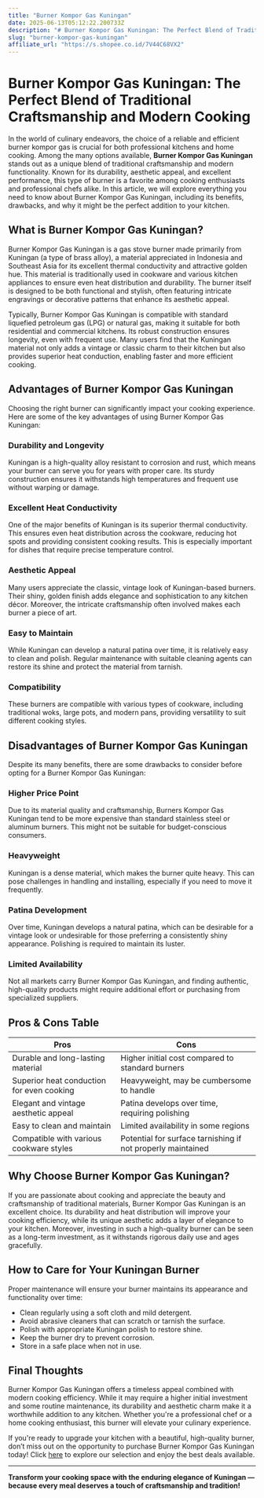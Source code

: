 ```yaml
---
title: "Burner Kompor Gas Kuningan"
date: 2025-06-13T05:12:22.200733Z
description: "# Burner Kompor Gas Kuningan: The Perfect Blend of Traditional Craftsmanship and Modern Cooking..."
slug: "burner-kompor-gas-kuningan"
affiliate_url: "https://s.shopee.co.id/7V44C68VX2"
---
```

# Burner Kompor Gas Kuningan: The Perfect Blend of Traditional Craftsmanship and Modern Cooking

In the world of culinary endeavors, the choice of a reliable and efficient burner kompor gas is crucial for both professional kitchens and home cooking. Among the many options available, **Burner Kompor Gas Kuningan** stands out as a unique blend of traditional craftsmanship and modern functionality. Known for its durability, aesthetic appeal, and excellent performance, this type of burner is a favorite among cooking enthusiasts and professional chefs alike. In this article, we will explore everything you need to know about Burner Kompor Gas Kuningan, including its benefits, drawbacks, and why it might be the perfect addition to your kitchen.

## What is Burner Kompor Gas Kuningan?

Burner Kompor Gas Kuningan is a gas stove burner made primarily from Kuningan (a type of brass alloy), a material appreciated in Indonesia and Southeast Asia for its excellent thermal conductivity and attractive golden hue. This material is traditionally used in cookware and various kitchen appliances to ensure even heat distribution and durability. The burner itself is designed to be both functional and stylish, often featuring intricate engravings or decorative patterns that enhance its aesthetic appeal.

Typically, Burner Kompor Gas Kuningan is compatible with standard liquefied petroleum gas (LPG) or natural gas, making it suitable for both residential and commercial kitchens. Its robust construction ensures longevity, even with frequent use. Many users find that the Kuningan material not only adds a vintage or classic charm to their kitchen but also provides superior heat conduction, enabling faster and more efficient cooking.

## Advantages of Burner Kompor Gas Kuningan

Choosing the right burner can significantly impact your cooking experience. Here are some of the key advantages of using Burner Kompor Gas Kuningan:

### Durability and Longevity

Kuningan is a high-quality alloy resistant to corrosion and rust, which means your burner can serve you for years with proper care. Its sturdy construction ensures it withstands high temperatures and frequent use without warping or damage.

### Excellent Heat Conductivity

One of the major benefits of Kuningan is its superior thermal conductivity. This ensures even heat distribution across the cookware, reducing hot spots and providing consistent cooking results. This is especially important for dishes that require precise temperature control.

### Aesthetic Appeal

Many users appreciate the classic, vintage look of Kuningan-based burners. Their shiny, golden finish adds elegance and sophistication to any kitchen décor. Moreover, the intricate craftsmanship often involved makes each burner a piece of art.

### Easy to Maintain

While Kuningan can develop a natural patina over time, it is relatively easy to clean and polish. Regular maintenance with suitable cleaning agents can restore its shine and protect the material from tarnish.

### Compatibility

These burners are compatible with various types of cookware, including traditional woks, large pots, and modern pans, providing versatility to suit different cooking styles.

## Disadvantages of Burner Kompor Gas Kuningan

Despite its many benefits, there are some drawbacks to consider before opting for a Burner Kompor Gas Kuningan:

### Higher Price Point

Due to its material quality and craftsmanship, Burners Kompor Gas Kuningan tend to be more expensive than standard stainless steel or aluminum burners. This might not be suitable for budget-conscious consumers.

### Heavyweight

Kuningan is a dense material, which makes the burner quite heavy. This can pose challenges in handling and installing, especially if you need to move it frequently.

### Patina Development

Over time, Kuningan develops a natural patina, which can be desirable for a vintage look or undesirable for those preferring a consistently shiny appearance. Polishing is required to maintain its luster.

### Limited Availability

Not all markets carry Burner Kompor Gas Kuningan, and finding authentic, high-quality products might require additional effort or purchasing from specialized suppliers.

## Pros & Cons Table

| Pros                                              | Cons                                                        |
|---------------------------------------------------|--------------------------------------------------------------|
| Durable and long-lasting material                | Higher initial cost compared to standard burners           |
| Superior heat conduction for even cooking        | Heavyweight, may be cumbersome to handle                  |
| Elegant and vintage aesthetic appeal             | Patina develops over time, requiring polishing            |
| Easy to clean and maintain                       | Limited availability in some regions                      |
| Compatible with various cookware styles          | Potential for surface tarnishing if not properly maintained |

## Why Choose Burner Kompor Gas Kuningan?

If you are passionate about cooking and appreciate the beauty and craftsmanship of traditional materials, Burner Kompor Gas Kuningan is an excellent choice. Its durability and heat distribution will improve your cooking efficiency, while its unique aesthetic adds a layer of elegance to your kitchen. Moreover, investing in such a high-quality burner can be seen as a long-term investment, as it withstands rigorous daily use and ages gracefully.

## How to Care for Your Kuningan Burner

Proper maintenance will ensure your burner maintains its appearance and functionality over time:

- Clean regularly using a soft cloth and mild detergent.
- Avoid abrasive cleaners that can scratch or tarnish the surface.
- Polish with appropriate Kuningan polish to restore shine.
- Keep the burner dry to prevent corrosion.
- Store in a safe place when not in use.

## Final Thoughts

Burner Kompor Gas Kuningan offers a timeless appeal combined with modern cooking efficiency. While it may require a higher initial investment and some routine maintenance, its durability and aesthetic charm make it a worthwhile addition to any kitchen. Whether you're a professional chef or a home cooking enthusiast, this burner will elevate your culinary experience.

If you're ready to upgrade your kitchen with a beautiful, high-quality burner, don’t miss out on the opportunity to purchase Burner Kompor Gas Kuningan today! Click [here](https://s.shopee.co.id/7V44C68VX2) to explore our selection and enjoy the best deals available.

---

**Transform your cooking space with the enduring elegance of Kuningan — because every meal deserves a touch of craftsmanship and tradition!**